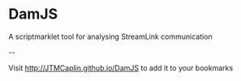 DamJS
=====

A scriptmarklet tool for analysing StreamLink communication

--

Visit http://JTMCaplin.github.io/DamJS to add it to your bookmarks
